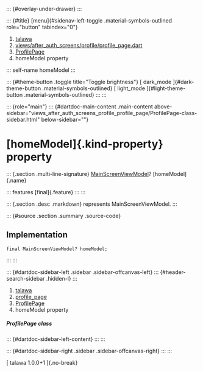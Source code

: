 ::: {#overlay-under-drawer}
:::

::: {#title}
[menu]{#sidenav-left-toggle .material-symbols-outlined role="button"
tabindex="0"}

1.  [talawa](../../index.html)
2.  [views/after_auth_screens/profile/profile_page.dart](../../views_after_auth_screens_profile_profile_page/)
3.  [ProfilePage](../../views_after_auth_screens_profile_profile_page/ProfilePage-class.html)
4.  homeModel property

::: self-name
homeModel
:::

::: {#theme-button .toggle title="Toggle brightness"}
[ dark_mode ]{#dark-theme-button .material-symbols-outlined} [
light_mode ]{#light-theme-button .material-symbols-outlined}
:::
:::

::: {role="main"}
::: {#dartdoc-main-content .main-content above-sidebar="views_after_auth_screens_profile_profile_page/ProfilePage-class-sidebar.html" below-sidebar=""}
<div>

# [homeModel]{.kind-property} property

</div>

::: {.section .multi-line-signature}
[MainScreenViewModel](../../view_model_main_screen_view_model/MainScreenViewModel-class.html)?
[homeModel]{.name}

::: features
[final]{.feature}
:::
:::

::: {.section .desc .markdown}
represents MainScreenViewModel.
:::

::: {#source .section .summary .source-code}
## Implementation

``` language-dart
final MainScreenViewModel? homeModel;
```
:::
:::

::: {#dartdoc-sidebar-left .sidebar .sidebar-offcanvas-left}
::: {#header-search-sidebar .hidden-l}
:::

1.  [talawa](../../index.html)
2.  [profile_page](../../views_after_auth_screens_profile_profile_page/)
3.  [ProfilePage](../../views_after_auth_screens_profile_profile_page/ProfilePage-class.html)
4.  homeModel property

##### ProfilePage class

::: {#dartdoc-sidebar-left-content}
:::
:::

::: {#dartdoc-sidebar-right .sidebar .sidebar-offcanvas-right}
:::
:::

[ talawa 1.0.0+1 ]{.no-break}

